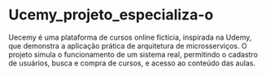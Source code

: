 # Ucemy_projeto_especializa-o
Uecemy é uma plataforma de cursos online fictícia, inspirada na Udemy, que demonstra a aplicação prática de arquitetura de microsserviços. O projeto simula o funcionamento de um sistema real, permitindo o cadastro de usuários, busca e compra de cursos, e acesso ao conteúdo das aulas.
